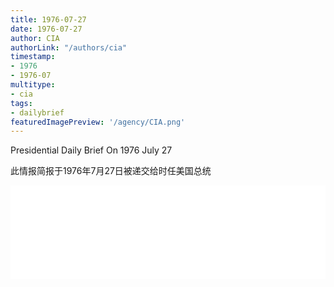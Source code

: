 ```yaml
---
title: 1976-07-27
date: 1976-07-27
author: CIA 
authorLink: "/authors/cia"
timestamp: 
- 1976
- 1976-07
multitype: 
- cia
tags: 
- dailybrief
featuredImagePreview: '/agency/CIA.png'
---
```



Presidential Daily Brief On 1976 July 27

此情报简报于1976年7月27日被递交给时任美国总统

<!--more-->





<div id="over" style="width:100%; overflow:hidden"> <iframe id="sFrame" name="sFrame" frameborder="no" border="0"  allowfullscreen marginwidth="0" scrolling="no" src = " /CIA/1976-07-27.html "  style = " position:absulute; width: 806px; top: 300;" > </iframe> </div>